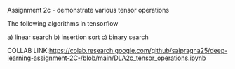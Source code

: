 Assignment 2c - demonstrate various tensor operations

The following algorithms in tensorflow

a) linear search
b) insertion sort
c) binary search

COLLAB LINK:https://colab.research.google.com/github/saipragna25/deep-learning-assignment-2C-/blob/main/DLA2c_tensor_operations.ipynb

